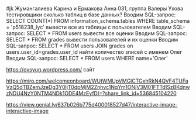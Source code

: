 #jk
Жумангалиева Карина и Ермакова Анна 031, группа Валеры Ухова тестировщики
сколько таблиц в базе данных?
Вводим SQL-запрос: SELECT COUNT(*) FROM information_schema.tables WHERE table_schema = 'p518238_lyc'
вывести все из таблицы с пользователем
Вводим SQL-запрос: SELECT * FROM users
вывести все оценки
Вводим SQL-запрос: SELECT * FROM grades
вывести пользователей и их оценки
Вводим SQL-запрос: SELECT * FROM users JOIN grades on users.user_id=grades.user_id
найти количество зписей с именем Олег
Вводим SQL-запрос: SELECT * FROM users WHERE name='Олег'

https://ovsyug.wordpress.com/ сайт

https://miro.com/welcomeonboard/WUtWMUpVMGlCTGxhRkN4QVF4TUFaVzQ5dTBZemJzeDg3Y0ljT0dpMjM2Znhvc1NqYm1ONjV3M01FTTdISzBKdnwzNDU4NzY0NTM4NDk1ODE4MzEyfDI=?share_link_id=536845104220

https://view.genial.ly/637b026b775d400018527d47/interactive-image-interactive-image
